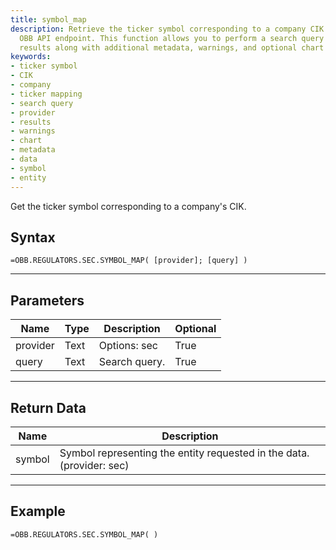 ```yaml
---
title: symbol_map
description: Retrieve the ticker symbol corresponding to a company CIK using the
  OBB API endpoint. This function allows you to perform a search query and get the
  results along with additional metadata, warnings, and optional chart data.
keywords: 
- ticker symbol
- CIK
- company
- ticker mapping
- search query
- provider
- results
- warnings
- chart
- metadata
- data
- symbol
- entity
---
```


<!-- markdownlint-disable MD041 -->

Get the ticker symbol corresponding to a company's CIK.

## Syntax

```excel wordwrap
=OBB.REGULATORS.SEC.SYMBOL_MAP( [provider]; [query] )
```

---

## Parameters

| Name | Type | Description | Optional |
| ---- | ---- | ----------- | -------- |
| provider | Text | Options: sec | True |
| query | Text | Search query. | True |

---

## Return Data

| Name | Description |
| ---- | ----------- |
| symbol | Symbol representing the entity requested in the data. (provider: sec) |
---

## Example

```excel wordwrap
=OBB.REGULATORS.SEC.SYMBOL_MAP( )
```

